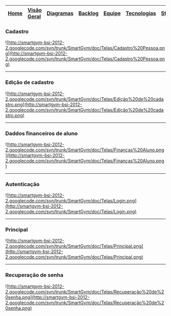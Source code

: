 |[Home](http://code.google.com/p/smartgym-bsi-2012-2/)|[Visão Geral](http://code.google.com/p/smartgym-bsi-2012-2/wiki/visao_geral)|[Diagramas](http://code.google.com/p/smartgym-bsi-2012-2/wiki/Diagramas)|[Backlog](http://code.google.com/p/smartgym-bsi-2012-2/wiki/backlog)|[Equipe](http://code.google.com/p/smartgym-bsi-2012-2/wiki/Equipe)|[Tecnologias](http://code.google.com/p/smartgym-bsi-2012-2/wiki/Tecnologias)|[Stakeholders](http://code.google.com/p/smartgym-bsi-2012-2/wiki/Atores_papeis)|[Mockups](http://code.google.com/p/smartgym-bsi-2012-2/wiki/Telas)|
|:----------------------------------------------------|:----------------------------------------------------------------------------|:-----------------------------------------------------------------------|:-------------------------------------------------------------------|:-----------------------------------------------------------------|:---------------------------------------------------------------------------|:------------------------------------------------------------------------------|:-----------------------------------------------------------------|

### Cadastro ###
![http://smartgym-bsi-2012-2.googlecode.com/svn/trunk/SmartGym/doc/Telas/Cadastro%20Pessoa.png](http://smartgym-bsi-2012-2.googlecode.com/svn/trunk/SmartGym/doc/Telas/Cadastro%20Pessoa.png)

---

### Edição de cadastro ###
![http://smartgym-bsi-2012-2.googlecode.com/svn/trunk/SmartGym/doc/Telas/Edição%20de%20cadastro.png](http://smartgym-bsi-2012-2.googlecode.com/svn/trunk/SmartGym/doc/Telas/Edição%20de%20cadastro.png)

---

### Daddos financeiros de aluno ###
![http://smartgym-bsi-2012-2.googlecode.com/svn/trunk/SmartGym/doc/Telas/Finanças%20Aluno.png](http://smartgym-bsi-2012-2.googlecode.com/svn/trunk/SmartGym/doc/Telas/Finanças%20Aluno.png)

---

### Autenticação ###
![http://smartgym-bsi-2012-2.googlecode.com/svn/trunk/SmartGym/doc/Telas/Login.png](http://smartgym-bsi-2012-2.googlecode.com/svn/trunk/SmartGym/doc/Telas/Login.png)

---

### Principal ###
![http://smartgym-bsi-2012-2.googlecode.com/svn/trunk/SmartGym/doc/Telas/Principal.png](http://smartgym-bsi-2012-2.googlecode.com/svn/trunk/SmartGym/doc/Telas/Principal.png)

---

### Recuperação de senha ###
![http://smartgym-bsi-2012-2.googlecode.com/svn/trunk/SmartGym/doc/Telas/Recuperação%20de%20senha.png](http://smartgym-bsi-2012-2.googlecode.com/svn/trunk/SmartGym/doc/Telas/Recuperação%20de%20senha.png)